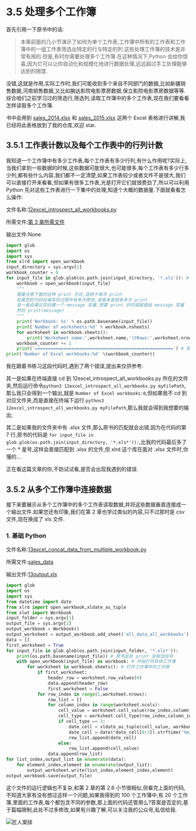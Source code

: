 # 3.5 处理多个工作簿

首先引用一下原书中的话:

> 本章前面的几小节演示了如何为单个工作表,工作簿中所有的工作表和工作簿中的一组工作表筛选出特定的行与特定的列.这些处理工作簿的技术是非常有用的.但是,有时你需要处理多个工作簿.在这种情况下,Python 会给你惊喜,因为它可以让你自动化和规模化地进行数据处理,远远超过手工处理能够达到的限度.

没错,这就是作用,实际工作时,我们可能收到多个来自不同部门的数据,比如新疆销售数据,河南销售数据,又比如腕达影院电影票房数据,保立影院电影票房数据等等.综合咱们之前学习过的筛选行,筛选列,读取工作簿中的多个工作表,现在我们要看看怎样读取多个工作簿.

书中会用到 [sales_2014.xlsx](https://github.com/wyqdgggfk/Python-Data-Analyze/blob/master/第%203%20章所需资料/sales_2014.xlsx) 和 [sales_2015.xlsx](https://github.com/wyqdgggfk/Python-Data-Analyze/blob/master/第%203%20章所需资料/sales_2015.xlsx) 这两个 Excel 表格进行讲解,我已经将此表格放到了我的仓库,欢迎 star.

## 3.5.1 工作表计数以及每个工作表中的行列计数

我知道一个工作簿中有多少工作表,每个工作表有多少行列,有什么作用呢?实际上,当我们拿到一些数据的时候,这些数据可能很大,也可能很多,每个工作表有多少行多少列,都有些什么内容,我们都不一定清楚,如果工作表较少或者文件不是很大,我们可以直接打开来看看,但如果有很多工作表,光是打开它们就很费劲了,所以可以利用 Python 先对这些工作表进行一下集中的处理,知道个大概的数据量.下面就看看怎么操作:

文件名称:[12excel_introspect_all_workbooks.py](https://github.com/wyqdgggfk/Python-Data-Analyze/blob/master/第%203%20章所需资料/12excel_introspect_all_workbooks.py)

所需文件:[第 3 章所需文件](https://github.com/wyqdgggfk/Python-Data-Analyze/tree/master/第%203%20章所需资料)

输出文件:None

```python
import glob
import os
import sys
from xlrd import open_workbook
input_directory = sys.argv[1]
workbook_counter = 0
for input_file in glob.glob(os.path.join(input_directory, '*.xls')): # 原书中的匹配是 '*.xls*',但这会匹配 xlsx 的文件
	workbook = open_workbook(input_file)
	"""
	需要注意下面的这种 print 方式,适用于单次 print
	如果您的代码在编写的过程中有多次修改,或者本身就有多次 print
	我一般会建议您创建一个 message 变量,把要 print 的内容赋值给 message 变量
	然后 print(message)
	"""
	print('Workbook: %s' % os.path.basename(input_file))
	print('Number of worksheets:%d' % workbook.nsheets)
	for worksheet in workbook.sheets():
		print('Worksheet name:',worksheet.name,'\tRows:',worksheet.nrows,'\tColumns:',worksheet.ncols)
	workbook_counter += 1	
	print('=====================================================') # 原书没有这一段,我加上作为分割线
print('Number of Excel workbooks:%d' %(workbook_counter))
```

我在跟着书练习这段代码时,遇到了两个错误,提出来仅供参考:

其一是如果在终端直接 cd 到 12excel_introspect_all_workbooks.py 所在的文件夹,然后运行命令`python3 12excel_introspect_all_workbooks.py myFilePath`,那么我只会得到一个输出,就是 `Number of Excel workbooks:0`,但如果我不 cd 到对应文件夹,而是直接在终端下运行 `python3 12excel_introspect_all_workbooks.py myFilePath`,那么我就会得到我想要的输出;

其二是如果我的文件夹中有 .xlsx 文件,那么原书的匹配就会出错,因为在代码的第 7 行,原书的代码是 `for input_file in glob.glob(os.path.join(input_directory, '*.xls*')):`,比我的代码最后多了一个 * 星号,这样会直接匹配到 .xlsx 的文件,但 xlrd 这个库在面对 .xlsx 文件时,你懂的...

正在看这篇文章的你,不妨试试看,是否会出现我遇到的错误.

## 3.5.2 从多个工作簿中连接数据

接下来要展示从多个工作簿中的多个工作表读取数据,并将这些数据垂直连接成一个输出文件.如果您还有印象,我们在第 2 章也学过类似的内容,只不过那时是 csv 文件,现在换成了 xls 文件.

### 1. 基础 Python

文件名称:[13excel_concat_data_from_multiple_workbook.py](https://github.com/wyqdgggfk/Python-Data-Analyze/blob/master/第%203%20章所需资料/13excel_concat_data_from_multiple_workbook.py)

所需文件:[sales_data](https://github.com/wyqdgggfk/Python-Data-Analyze/tree/master/第%203%20章所需资料/sales_data)

输出文件:[13output.xls](https://github.com/wyqdgggfk/Python-Data-Analyze/blob/master/第%203%20章所需资料/13output.xls)

```python
import glob
import os
import sys
from datetime import date 
from xlrd import open_workbook,xldate_as_tuple
from xlwt import Workbook
input_folder = sys.argv[1]
output_file = sys.argv[2]
output_workbook = Workbook()
output_worksheet = output_workbook.add_sheet('all_data_all_workbooks')
data = []
first_worksheet = True
for input_file in glob.glob(os.path.join(input_folder, '*.xls*')): 
	print(os.path.basename(input_file)) # 原书此处 print 没有加括号
	with open_workbook(input_file) as workbook: # 开始打开具体工作簿
		for worksheet in workbook.sheets(): # 打开工作簿中的工作表
			if first_worksheet:
				header_row = worksheet.row_values(0)
				data.append(header_row)
				first_worksheet = False
			for row_index in range(1,worksheet.nrows):
				row_list = []
				for column_index in range(worksheet.ncols):
					cell_value = worksheet.cell_value(row_index,column_index)
					cell_type = worksheet.cell_type(row_index,column_index)
					if cell_type == 3:
						date_cell = xldate_as_tuple(cell_value, workbook.datemode)
						date_cell = date(*date_cell[0:3]).strftime('%m/%d/%Y')
						row_list.append(date_cell)
					else:
						row_list.append(cell_value)
				data.append(row_list)
for list_index,output_list in enumerate(data):
	for element_index,element in enumerate(output_list):
		output_worksheet.write(list_index,element_index,element)
output_workbook.save(output_file)		
```

这个文件的运行逻辑也不复杂,和第 2 章的第 2.6 小节很相似,但看完上面的代码,不知道大家有没有想过这样一个问题,如果我得到的 100 个工作簿中,有 20 个工作簿,里面的工作表,每个都包含不同的参数,那上面的代码还管用么?答案是否定的,基于篇幅限制,此处不过多修改,如果有兴趣了解,可以关注我的公众号,私信给我.

![匠人案牍](https://tva1.sinaimg.cn/large/0082zybpgy1gbvv8r5jf9j3076076t96.jpg)







































